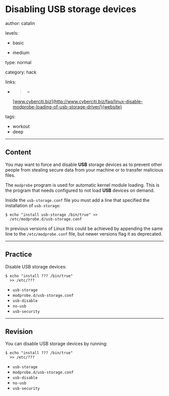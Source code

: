 # Disabling **USB** storage devices
author: catalin

levels:

  - basic

  - medium

type: normal

category: hack

links:

  - >-
    [www.cyberciti.biz](http://www.cyberciti.biz/faq/linux-disable-modprobe-loading-of-usb-storage-driver/){website}

tags:
  - workout
  - deep
---
## Content

You may want to force and disable **USB** storage devices as to prevent other people from stealing secure data from your machine or to transfer malicious files.

The `modprobe` program is used for automatic kernel module loading. This is the program that needs configured to not load **USB** devices on demand.

Inside the `usb-storage.conf` file you must add a line that specified the installation of `usb-storage`:
```
$ echo "install usb-storage /bin/true" >>
  /etc/modprobe.d/usb-storage.conf
```
In previous versions of Linux this could be achieved by appending the same line to the `/etc/modprobe.conf` file, but newer versions flag it as deprecated.

---
## Practice

Disable USB storage devices:
```
$ echo "install ??? /bin/true"  
  >> /etc/???
```
* `usb-storage`
* `modprobe.d/usb-storage.conf`
* `usb-disable`
* `no-usb`
* `usb-security`

---
## Revision

You can disable USB storage devices by running:
```
$ echo "install ??? /bin/true"  
  >> /etc/???
```
* `usb-storage`
* `modprobe.d/usb-storage.conf`
* `usb-disable`
* `no-usb`
* `usb-security`